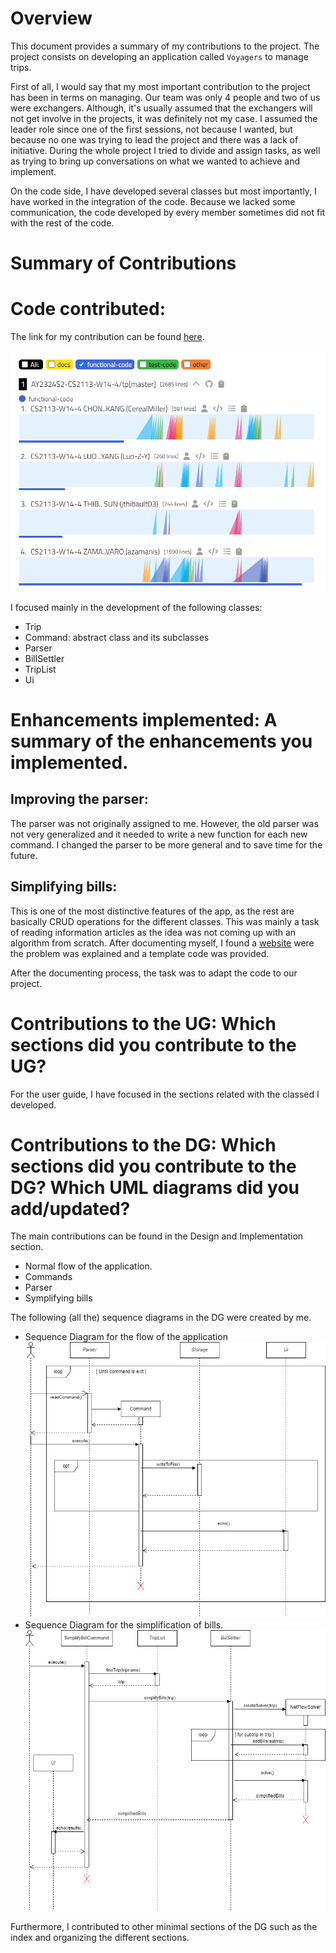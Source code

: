 # Overview

This document provides a summary of my contributions to the project. The project consists on developing an application called `Voyagers` to manage trips.

First of all, I would say that my most important contribution to the project has been in terms on managing. 
Our team was only 4 people and two of us were exchangers. Although, it's usually assumed that the exchangers will not
get involve in the projects, it was definitely not my case. I assumed the leader role since one of the first sessions, not because I wanted, but because no one was trying to lead the project and there was a lack of initiative.
During the whole project I tried to divide and assign tasks, as well as trying to bring up conversations on what we wanted to achieve and implement.

On the code side, I have developed several classes but most importantly, I have worked in the integration of the code. Because we lacked some communication, the code developed by every member sometimes did not fit with the rest of the code. 



# Summary of Contributions

# Code contributed: 

The link for my contribution can be found [here](https://nus-cs2113-ay2324s2.github.io/tp-dashboard/?search=azamanis&breakdown=true&sort=groupTitle%20dsc&sortWithin=title&since=2024-02-23&timeframe=commit&mergegroup=&groupSelect=groupByRepos&checkedFileTypes=docs~functional-code~test-code~others).

![Contributions](../others/code_statistics.png)

I focused mainly in the development of the following classes:

- Trip
- Command: abstract class and its subclasses
- Parser
- BillSettler
- TripList
- Ui


# Enhancements implemented: A summary of the enhancements you implemented.

## Improving the parser: 
The parser was not originally assigned to me. However, the old parser was not very generalized and it 
needed to write a new function for each new command. I changed the parser to be more general and to save time for the future.

## Simplifying bills:
This is one of the most distinctive features of the app, as the rest are basically CRUD operations for the different classes.
This was mainly a task of reading information articles as the idea was not coming up with an algorithm from scratch.
After documenting myself, I found a [website](https://medium.com/@mithunmk93/algorithm-behind-splitwises-debt-simplification-feature-8ac485e97688) were the problem was explained and a template code was provided.

After the documenting process, the task was to adapt the code to our project.

# Contributions to the UG: Which sections did you contribute to the UG?

For the user guide, I have focused in the sections related with the classed I developed.



# Contributions to the DG: Which sections did you contribute to the DG? Which UML diagrams did you add/updated?

The main contributions can be found in the Design and Implementation section.
- Normal flow of the application.
- Commands
- Parser
- Symplifying bills

The following (all the) sequence diagrams in the DG were created by me.

- Sequence Diagram for the flow of the application
![Sequence Diagram](../diagrams/seq_diagram_flow.png)
- Sequence Diagram for the simplification of bills.
![Sequence Diagram](../diagrams/diag_simplify_bills_2.png)

Furthermore, I contributed to other minimal sections of the DG such as the index and organizing the different sections.

